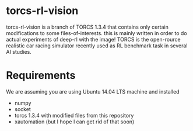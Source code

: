 # torcs-rl-vision

torcs-rl-vision is a branch of TORCS 1.3.4 that contains only certain modifications to some files-of-interests. this is mainly written in order to do actual experiments of deep-rl with the image! 
TORCS is the open-rource realistic car racing simulator recently used as RL benchmark task in several AI studies.

# Requirements

We are assuming you are using Ubuntu 14.04 LTS machine and installed
* numpy
* socket
* torcs 1.3.4 with modified files from this repository
* xautomation (but I hope I can get rid of that soon)











